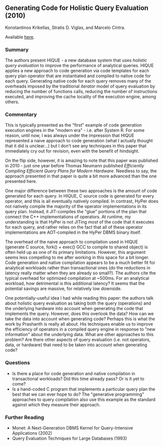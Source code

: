 ## Generating Code for Holistic Query Evaluation (2010)

Konstantinos Krikellas, Stratis D. Viglas, and Marcelo Cintra.

Available [here](https://15721.courses.cs.cmu.edu/spring2017/papers/20-compilation/krikellas-icde2010.pdf).

### Summary

The authors present HIQUE - a new database system that uses _holistic query evaluation_ to improve the performance of analytical queries. HIQUE applies a new approach to code generation via code templates for each query plan operator that are instantiated and compiled to native code for each query. Generating native code for each query removes many of the overheads imposed by the traditional _iterator_ model of query evaluation by reducing the number of functions calls, reducing the number of instructions executed, and improving the cache locality of the execution engine, among others.

### Commentary

This is typically presented as the "first" example of code generation execution engines in the "modern era" - i.e. after System R. For some reason, until now, I was always under the impression that HIQUE represented a naive approach to code generation (what I actually thought that it did is unclear...) but I don't see any techniques in this paper that immediately cry out for revision, even with the benefit of hindsight.

On the flip side, however, it is amazing to note that this paper was published in 2010 - just one year before Thomas Neumann published _Efficiently Compiling Efficient Query Plans for Modern Hardware_. Needless to say, the approach presented in that paper is quite a bit more advanced than the one presented here.

One major difference between these two approaches is the amount of code generated for each query. In HIQUE, C source code is generated for every operator, and this is all eventually natively compiled. In contrast, HyPer does not natively compile the majority of the operator implementations in its query plan. Instead, it JIT-compiles the "glue" portions of the plan that connect the C++ implementations of operators. At runtime, my understanding is that HyPer is not JITing _most_ of the code that it executes for each query, and rather relies on the fact that all of these operator implementations are AOT-compiled in the HyPer DBMS binary itself.

The overhead of the naive approach to compilation used in HIQUE (generate C source, fork() + exec() GCC to compile to shared object) is often held up as one of its primary limitations. However, this argument seems less compelling to me after working in this space for a bit longer. Code generation and native compilation appears to be a much better fit for analytical workloads rather than transactional ones (do the reductions in latency really matter when  they are already so small?). The authors cite the typical overhead for optimized compilation at ~500ms. For an analytical workload, how detrimental is this additional latency? It seems that the potential savings are massive, for relatively low downside.

One potentially-useful idea I had while reading this paper: the authors talk about holistic query evaluation as taking both the query (operations) and the underlying hardware into account when generating the code that implements the query. However, does this overlook the data? How can we take the data into account when generating code? Perhaps this is what the work by Prashanth is really all about. His techniques enable us to improve the efficiency of operators in a compiled query engine in response to "new information" about the underlying data. What are other approaches to this problem? Are there other aspects of query evaluation (i.e. not operators, data, or hardware) that need to be taken into account when generating code?

### Questions

- Is there a place for code generation and native compilation in transactional workloads? Did this time already pass? Or is it yet to come?
- Is a hand-coded C program that implements a particular query plan the best that we can ever hope to do? The "generative programming" approaches to query compilation also use this example as the standard against which they measure their approach.

### Further Reading

- Monet: A Next-Generation DBMS Kernel for Query-Intensive Applications (2002)
- Query Evaluation Techniques for Large Databases (1993)
